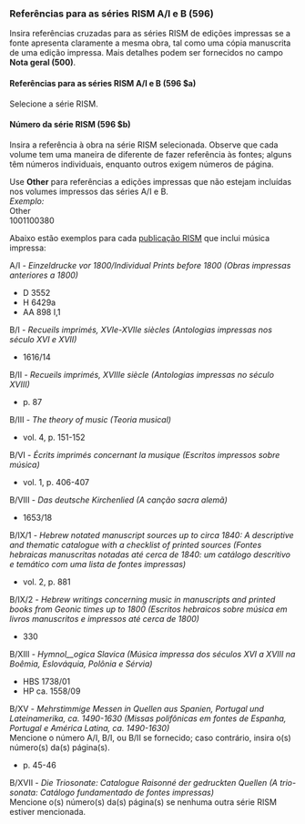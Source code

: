 ### Referências para as séries RISM A/I e B (596)
Insira referências cruzadas para as séries RISM de edições impressas se a fonte apresenta claramente a mesma obra, tal como uma cópia manuscrita de uma edição impressa. Mais detalhes podem ser fornecidos no campo **Nota geral (500)**.  

#### Referências para as séries RISM A/I e B (596 $a)

Selecione a série RISM.

  

#### Número da série RISM (596 $b)  

Insira a referência à obra na série RISM selecionada. Observe que cada volume tem uma maneira de diferente de fazer referência às fontes; alguns têm números individuais, enquanto outros exigem números de página.

Use **Other** para referências a edições impressas que não estejam incluídas nos volumes impressos das séries A/I e B.  
_Exemplo:_  
Other  
1001100380

Abaixo estão exemplos para cada [publicação RISM](http://www.rism.info/en/publications.html) que inclui música impressa:

A/I - _Einzeldrucke vor 1800/Individual Prints before 1800 (Obras impressas anteriores a 1800)_

- D 3552
- H 6429a
- AA 898 I,1

B/I - _Recueils imprimés, XVIe-XVIIe siècles  (Antologias impressas nos século XVI e XVII)_

- 1616/14

B/II - _Recueils imprimés, XVIIIe siècle  (Antologias impressas no século XVIII)_

- p. 87

B/III - _The theory of music (Teoria musical)_

- vol. 4, p. 151-152

B/VI - _Écrits imprimés concernant la musique (Escritos impressos sobre música)_

- vol. 1, p. 406-407

B/VIII - _Das deutsche Kirchenlied (A canção sacra alemã)_

- 1653/18

B/IX/1 - _Hebrew notated manuscript sources up to circa 1840: A descriptive and thematic catalogue with a checklist of printed sources (Fontes hebraicas manuscritas notadas até cerca de 1840: um catálogo descritivo e temático com uma lista de fontes impressas)_

- vol. 2, p. 881

B/IX/2 - _Hebrew writings concerning music in manuscripts and printed books from Geonic times up to 1800 (Escritos hebraicos sobre música em livros manuscritos e impressos até cerca de 1800)_

- 330

B/XIII - _Hymnol__ogica Slavica (Música impressa dos séculos XVI a XVIII na Boêmia, Eslováquia, Polônia e Sérvia)_

- HBS 1738/01
- HP ca. 1558/09

B/XV - _Mehrstimmige Messen in Quellen aus Spanien, Portugal und Lateinamerika, ca. 1490-1630 (Missas polifônicas em fontes de Espanha, Portugal e América Latina, ca. 1490-1630)_  
Mencione o número A/I, B/I, ou B/II se fornecido; caso contrário, insira o(s) número(s) da(s) página(s).

- p. 45-46

B/XVII - _Die Triosonate: Catalogue Raisonné der gedruckten Quellen (A trio-sonata: Catálogo fundamentado de fontes impressas)_  
Mencione o(s) número(s) da(s) página(s) se nenhuma outra série RISM estiver mencionada.